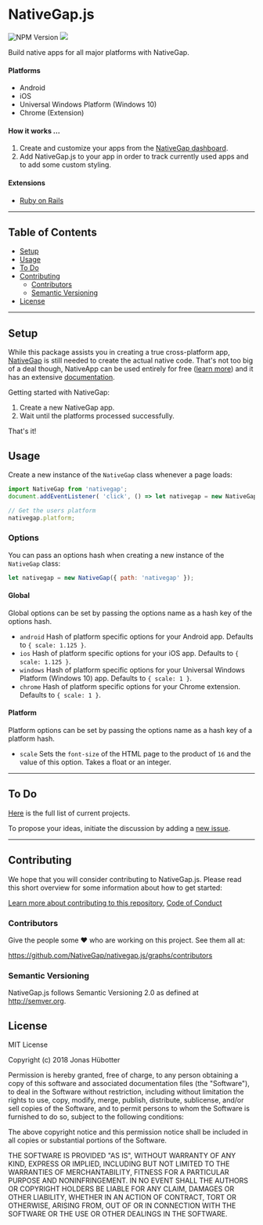 # NativeGap.js

![NPM Version](https://img.shields.io/npm/v/nativegap.svg)
<img src="https://travis-ci.org/jonhue/nativegap.js.svg?branch=master" />

Build native apps for all major platforms with NativeGap.

#### Platforms

* Android
* iOS
* Universal Windows Platform (Windows 10)
* Chrome (Extension)

#### How it works ...

1. Create and customize your apps from the [NativeGap dashboard](https://nativegap.com).
2. Add NativeGap.js to your app in order to track currently used apps and to add some custom styling.

#### Extensions

* [Ruby on Rails](https://github.com/jonhue/nativegap-rails)

---

## Table of Contents

* [Setup](#setup)
* [Usage](#usage)
* [To Do](#to-do)
* [Contributing](#contributing)
    * [Contributors](#contributors)
    * [Semantic Versioning](#semantic-versioning)
* [License](#license)

---

## Setup

While this package assists you in creating a true cross-platform app, [NativeGap](https://nativegap.com) is still needed to create the actual native code. That's not too big of a deal though, NativeApp can be used entirely for free ([learn more](https://nativegap.com/pricing)) and it has an extensive [documentation](https://nativegap.com/guide).

Getting started with NativeGap:

1. Create a new NativeGap app.
2. Wait until the platforms processed successfully.

That's it!

## Usage

Create a new instance of the `NativeGap` class whenever a page loads:

```javascript
import NativeGap from 'nativegap';
document.addEventListener( 'click', () => let nativegap = new NativeGap );

// Get the users platform
nativegap.platform;
```

### Options

You can pass an options hash when creating a new instance of the `NativeGap` class:

```javascript
let nativegap = new NativeGap({ path: 'nativegap' });
```

#### Global

Global options can be set by passing the options name as a hash key of the options hash.

* `android` Hash of platform specific options for your Android app. Defaults to `{ scale: 1.125 }`.
* `ios` Hash of platform specific options for your iOS app. Defaults to `{ scale: 1.125 }`.
* `windows` Hash of platform specific options for your Universal Windows Platform (Windows 10) app. Defaults to `{ scale: 1 }`.
* `chrome` Hash of platform specific options for your Chrome extension. Defaults to `{ scale: 1 }`.

#### Platform

Platform options can be set by passing the options name as a hash key of a platform hash.

* `scale` Sets the `font-size` of the HTML page to the product of `16` and the value of this option. Takes a float or an integer.

---

## To Do

[Here](https://github.com/NativeGap/nativegap.js/projects/1) is the full list of current projects.

To propose your ideas, initiate the discussion by adding a [new issue](https://github.com/NativeGap/nativegap.js/issues/new).

---

## Contributing

We hope that you will consider contributing to NativeGap.js. Please read this short overview for some information about how to get started:

[Learn more about contributing to this repository](CONTRIBUTING.md), [Code of Conduct](CODE_OF_CONDUCT.md)

### Contributors

Give the people some :heart: who are working on this project. See them all at:

https://github.com/NativeGap/nativegap.js/graphs/contributors

### Semantic Versioning

NativeGap.js follows Semantic Versioning 2.0 as defined at http://semver.org.

## License

MIT License

Copyright (c) 2018 Jonas Hübotter

Permission is hereby granted, free of charge, to any person obtaining a copy
of this software and associated documentation files (the "Software"), to deal
in the Software without restriction, including without limitation the rights
to use, copy, modify, merge, publish, distribute, sublicense, and/or sell
copies of the Software, and to permit persons to whom the Software is
furnished to do so, subject to the following conditions:

The above copyright notice and this permission notice shall be included in all
copies or substantial portions of the Software.

THE SOFTWARE IS PROVIDED "AS IS", WITHOUT WARRANTY OF ANY KIND, EXPRESS OR
IMPLIED, INCLUDING BUT NOT LIMITED TO THE WARRANTIES OF MERCHANTABILITY,
FITNESS FOR A PARTICULAR PURPOSE AND NONINFRINGEMENT. IN NO EVENT SHALL THE
AUTHORS OR COPYRIGHT HOLDERS BE LIABLE FOR ANY CLAIM, DAMAGES OR OTHER
LIABILITY, WHETHER IN AN ACTION OF CONTRACT, TORT OR OTHERWISE, ARISING FROM,
OUT OF OR IN CONNECTION WITH THE SOFTWARE OR THE USE OR OTHER DEALINGS IN THE
SOFTWARE.

